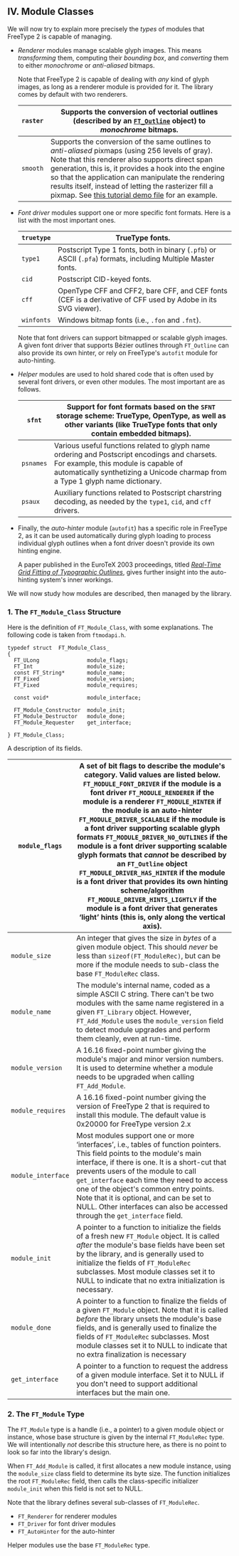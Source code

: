 ## IV. Module Classes

We will now try to explain more precisely            the *types* of modules that FreeType 2 is            capable of managing.

- *Renderer* modules manage scalable glyph                images.  This means *transforming* them,                computing their *bounding box*,                and *converting* them to                either *monochrome* or *anti-aliased*                bitmaps.

  Note that FreeType 2 is capable of dealing                with *any* kind of glyph images, as long as a                renderer module is provided for it.  The library comes                by default with two renderers.

  | `raster` | Supports the conversion of vectorial outlines                    (described by                    an [`FT_Outline`](../reference/ft2-outline_processing.html#ft_outline)                    object) to *monochrome* bitmaps. |
  | -------- | ------------------------------------------------------------ |
  | `smooth` | Supports the conversion of the same outlines to                    *anti-aliased* pixmaps (using 256 levels of                    gray).  Note that this renderer also supports                    direct span generation, this is, it provides a                    hook into the engine so that the application can                    manipulate the rendering results itself, instead                    of letting the rasterizer fill a pixmap.                    See [this                     tutorial demo file](../tutorial/example4.cpp) for an example. |

- *Font driver* modules support one or more                specific font formats.  Here is a list with the most                important ones.

  | `truetype` | TrueType fonts.                                              |
  | ---------- | ------------------------------------------------------------ |
  | `type1`    | Postscript Type 1 fonts, both in binary                      (`.pfb`) or ASCII (`.pfa`)                      formats, including Multiple Master fonts. |
  | `cid`      | Postscript CID-keyed fonts.                                  |
  | `cff`      | OpenType CFF and CFF2, bare CFF, and CEF fonts                      (CEF is a derivative of CFF used by Adobe in its                      SVG viewer). |
  | `winfonts` | Windows bitmap fonts (i.e., `.fon` and                      `.fnt`). |

  Note that font drivers can support bitmapped or                scalable glyph images.  A given font driver that                supports Bézier outlines                through `FT_Outline` can also provide its own                hinter, or rely on FreeType's `autofit`                module for auto-hinting.

- *Helper* modules are used to hold shared code                that is often used by several font drivers, or even                other modules.  The most important are as follows.

  | `sfnt`    | Support for font formats based on                      the `SFNT` storage scheme: TrueType,                      OpenType, as well as other variants (like                      TrueType fonts that only contain embedded                      bitmaps). |
  | --------- | ------------------------------------------------------------ |
  | `psnames` | Various useful functions related to glyph name                      ordering and Postscript encodings and charsets.                      For example, this module is capable of                      automatically synthetizing a Unicode charmap                      from a Type 1 glyph name dictionary. |
  | `psaux`   | Auxiliary functions related to Postscript                      charstring decoding, as needed by                      the `type1`, `cid`,                      and `cff` drivers. |

- Finally, the *auto-hinter* module                (`autofit`) has a specific role in                FreeType 2, as it can be used automatically                during glyph loading to process individual glyph                outlines when a font driver doesn't provide its own                hinting engine.

  A paper published in the EuroTeX 2003 proceedings,                titled [*Real-Time                 Grid Fitting of Typographic Outlines*](http://www.tug.org/TUGboat/tb24-3/lemberg.pdf), gives                further insight into the auto-hinting system's inner                workings.

We will now study how modules are described, then managed            by the library.

### 1. The `FT_Module_Class`            Structure

Here is the definition of `FT_Module_Class`, with            some explanations.  The following code is taken from            `ftmodapi.h`.

```
typedef struct  FT_Module_Class_
{
  FT_ULong               module_flags;
  FT_Int                 module_size;
  const FT_String*       module_name;
  FT_Fixed               module_version;
  FT_Fixed               module_requires;

  const void*            module_interface;

  FT_Module_Constructor  module_init;
  FT_Module_Destructor   module_done;
  FT_Module_Requester    get_interface;

} FT_Module_Class;
```

A description of its fields.

| `module_flags`     | A set of bit flags to describe the module's                  category.  Valid values are listed below.                                                       `FT_MODULE_FONT_DRIVER` if the module is a                    font driver                                                        `FT_MODULE_RENDERER` if the module is a                    renderer                                                        `FT_MODULE_HINTER` if the module is an                    auto-hinter                                                        `FT_MODULE_DRIVER_SCALABLE` if the module                    is a font driver supporting scalable glyph formats                                                        `FT_MODULE_DRIVER_NO_OUTLINES` if the                    module is a font driver supporting scalable glyph                    formats that *cannot* be described by                    an `FT_Outline` object                                                        `FT_MODULE_DRIVER_HAS_HINTER` if the module                    is a font driver that provides its own hinting                    scheme/algorithm                                                        `FT_MODULE_DRIVER_HINTS_LIGHTLY` if the                    module is a font driver that generates                    ‘light’ hints (this is, only along the                    vertical axis). |
| ------------------ | ------------------------------------------------------------ |
| `module_size`      | An integer that gives the size in *bytes* of                  a given module object.  This should *never*                  be less than `sizeof(FT_ModuleRec)`, but can                  be more if the module needs to sub-class the                  base `FT_ModuleRec` class. |
| `module_name`      | The module's internal name, coded as a simple ASCII                  C string.  There can't be two modules with the                  same name registered in a given `FT_Library`                  object.  However, `FT_Add_Module` uses                  the `module_version` field to detect module                  upgrades and perform them cleanly, even at                  run-time. |
| `module_version`   | A 16.16 fixed-point number giving the module's                  major and minor version numbers.  It is used to                  determine whether a module needs to be upgraded when                  calling `FT_Add_Module`. |
| `module_requires`  | A 16.16 fixed-point number giving the version of                  FreeType 2 that is required to install this                  module.  The default value is 0x20000 for FreeType                  version 2.x |
| `module_interface` | Most modules support one or more                  ‘interfaces’, i.e., tables of function                  pointers.  This field points to the module's main                  interface, if there is one.  It is a short-cut that                  prevents users of the module to                  call `get_interface` each time they need to                  access one of the object's common entry points.                 Note that it is optional, and can be set to NULL.                  Other interfaces can also be accessed through                  the `get_interface` field. |
| `module_init`      | A pointer to a function to initialize the fields of                  a fresh new `FT_Module` object.  It is                  called *after* the module's base fields have                  been set by the library, and is generally used to                  initialize the fields of `FT_ModuleRec`                  subclasses.                 Most module classes set it to NULL to indicate that                  no extra initialization is necessary. |
| `module_done`      | A pointer to a function to finalize the fields of a                  given `FT_Module` object.  Note that it is                  called *before* the library unsets the                  module's base fields, and is generally used to                  finalize the fields of `FT_ModuleRec`                  subclasses.                 Most module classes set it to NULL to indicate that                  no extra finalization is necessary |
| `get_interface`    | A pointer to a function to request the address of a                  given module interface.  Set it to NULL if you don't                  need to support additional interfaces but the main                  one. |

### 2. The `FT_Module` Type

The `FT_Module` type is a handle (i.e., a pointer)            to a given module object or instance, whose base structure            is given by the internal `FT_ModuleRec` type.  We            will intentionally *not* describe this structure            here, as there is no point to look so far into the            library's design.

When `FT_Add_Module` is called, it first allocates            a new module instance, using the `module_size`            class field to determine its byte size.  The function            initializes the root `FT_ModuleRec` field, then            calls the class-specific initializer `module_init`            when this field is not set to NULL.

Note that the library defines several sub-classes of            `FT_ModuleRec`.

- `FT_Renderer` for renderer modules
- `FT_Driver` for font driver modules
- `FT_AutoHinter` for the auto-hinter

Helper modules use the base `FT_ModuleRec`            type.
